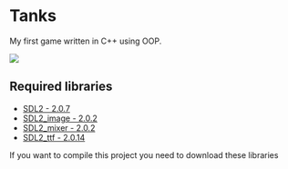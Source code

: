 # Tanks

My first game written in C++ using OOP.

![](https://i.imgur.com/mortox0.png)

## Required libraries
* [SDL2 - 2.0.7](https://www.libsdl.org/index.php)
* [SDL2_image - 2.0.2](https://www.libsdl.org/projects/SDL_image/)
* [SDL2_mixer - 2.0.2](https://www.libsdl.org/projects/SDL_mixer/)
* [SDL2_ttf - 2.0.14](https://www.libsdl.org/projects/SDL_ttf/)

If you want to compile this project you need to download these libraries
